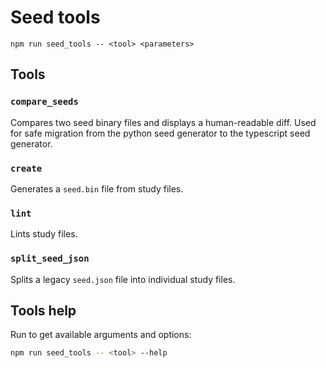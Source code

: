 # Seed tools

`npm run seed_tools -- <tool> <parameters>`

## Tools

### `compare_seeds`

Compares two seed binary files and displays a human-readable diff. Used for safe
migration from the python seed generator to the typescript seed generator.

### `create`

Generates a `seed.bin` file from study files.

### `lint`

Lints study files.

### `split_seed_json`

Splits a legacy `seed.json` file into individual study files.

## Tools help

Run to get available arguments and options:

```bash
npm run seed_tools -- <tool> --help
```
